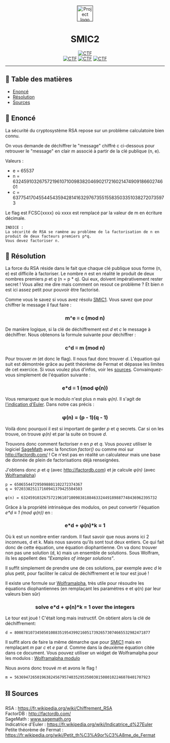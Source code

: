 <p align="center">
  <a href="" rel="noopener">
 <img style="width:50px;" src="https://france-cybersecurity-challenge.fr/files/abecee1bc8e9f22344226e697e672a7d/navbar_logo.png" alt="Project logo"></a>
</p>
<h1 align="center">SMIC2</h1>

<div align="center">

[![CTF](https://img.shields.io/badge/FCSC-2020-red.svg)](https://france-cybersecurity-challenge.fr/)<br>
[![CTF](https://img.shields.io/badge/intro-purple.svg)](#)
[![CTF](https://img.shields.io/badge/-crypto-green.svg)](#)
[![CTF](https://img.shields.io/badge/-RSA-blue.svg)](#)

</div>

---

## 📝 Table des matières

- [Enoncé](#problem_statement)
- [Résolution](#resolution)
- [Sources](#idea)

## 🧐 Enoncé <a name = "problem_statement"></a>

La sécurité du cryptosystème RSA repose sur un problème calculatoire bien connu.

On vous demande de déchiffrer le "message" chiffré c ci-dessous pour retrouver le "message" en clair m associé à partir de la clé publique (n, e).

Valeurs :

* e = 65537
* n = 632459103267572196107100983820469021721602147490918660274601
* c = 63775417045544543594281416329767355155835033510382720735973
  
Le flag est FCSC{xxxx} où xxxx est remplacé par la valeur de m en écriture décimale.

```
INDICE :
La sécurité de RSA se ramène au problème de la factorisation de n en produit de deux facteurs premiers p*q.
Vous devez factoriser n.
```

## 🥶 Résolution <a name = "resolution"></a>

La force du RSA réside dans le fait que chaque clé publique sous forme (n, e) est difficile à factoriser. Le nombre *n* est en réalité le produit de deux nombres premiers *p* et *q* (n = p * q).
Qui eux, doivent impérativement rester secret ! Vous allez me dire mais comment on resout ce problème ? Et bien *n* est ici assez petit pour pouvoir être factorisé.


Comme vous le savez si vous avez résolu [SMIC1](https://github.com/TeissierYannis/FCSC-2020/tree/master/crypto/SMIC1). Vous savez que pour chiffrer le message il faut faire : 

<h3 align="center">

m^e ≡ c (mod n)

</h3>

De manière logique, si la clé de déchiffrement est *d* et *c* le message à déchiffrer. Nous obtenons la formule suivante pour déchiffrer :

<h3 align="center">

c^d ≡ m (mod n)

</h3>

Pour trouver *m* (et donc le flag). Il nous faut donc trouver *d*. L'équation qui suit est démontrée grâce au petit théorème de Fermat et dépasse les limites de cet exercice.
Si vous voulez plus d'infos, voir les [sources](#idea). Convainquez-vous simplement de l'équation suivante :

<h3 align="center">

e*d ≡ 1 (mod φ(n))

</h3>

Vous remarquez que le modulo n'est plus *n* mais *φ(n)*. Il s'agit de [l'indication d'Euler](https://fr.wikipedia.org/wiki/Indicatrice_d%27Euler). Dans notre cas précis :

<h3 align="center">

φ(n) = (p - 1)(q - 1)

</h3>

Voilà donc pourquoi il est si important de garder *p* et *q* secrets. Car si on les trouve, on trouve *φ(n)* et par la suite on trouve *d*.

Trouvons donc comment factoriser *n* en *p* et *q*. Vous pouvez utiliser le logiciel [SageMath](www.sagemath.org) avec la fonction *factor()* ou comme moi sur http://factordb.com/ !
Ce n'est pas en réalité un calculateur mais une base de donnée de plein de factorisations déjà renseignées.

J'obtiens donc *p* et *q* (avec http://factordb.com) et je calcule *φ(n)* (avec [Wolframalpha](https://www.wolframalpha.com/input/?i=650655447295098801102272374366+*+972033825117160941379425504502))

```
p = 650655447295098801102272374367
q = 972033825117160941379425504503

φ(n) = 632459103267572196107100983818846332449189887748436962395732
```

Grâce à la propriété intrinsèque des modulos, on peut convertir l'équation _e*d ≡ 1 (mod φ(n))_ en :

<h3 align="center">

e*d + φ(n)*k = 1

</h3>

Où k est un nombre entier random. Il faut savoir que nous avons ici 2 inconnues, d et k. Mais nous savons qu'ils sont tout deux entiers.
Ce qui fait donc de cette équation, une équation diophantienne. On va donc trouver non pas une solution (d, k) mais un ensemble de solutions.
Sous Wolfram, ils les appellent des _"Examples of integer solutions"_.

Il suffit simplement de prendre une de ces solutions, par exemple avec *d* le plus petit, pour faciliter le calcul de déchiffrement et le tour est joué !

Il existe une formule sur [Wolframalpha](https://www.wolframalpha.com/input/?i=solve+65537*d+%2B+632459103267572196107100983818846332449189887748436962395732*k+%3D+1+over+the+integers), très utile pour résoudre les équations diophantiennes (en remplaçant les paramètres e et φ(n) par leur valeurs bien sûr)

<h3 align="center">

solve e*d + φ(n)*k = 1 over the integers

</h3>

Le tour est joué ! C'était long mais instructif. On obtient alors la clé de déchiffrement:

```
d = 800878107345050108835195439921605173926573074665532982471877
```

Il suffit alors de faire la même démarche que pour [SMIC1](https://github.com/TeissierYannis/FCSC-2020/tree/master/crypto/SMIC1) mais en remplaçant *m* par *c* et *e* par *d*.
Comme dans la deuxième équation citée dans ce document. Vous pouvez utiliser un widget de Wolframalpha pour les modulos : [Wolframalpha modulo](https://www.wolframalpha.com/widgets/view.jsp?id=570e7445d8bdb334c7128de82b81fc13)

Nous avons donc trouvé *m*  et avons le flag !

```
m = 563694726501963824567957403529535003815080102246078401707923
```

## ⛓️ Sources <a name = "idea"></a>

RSA : https://fr.wikipedia.org/wiki/Chiffrement_RSA<br>
FactorDB : http://factordb.com/<br>
SageMath : www.sagemath.org<br>
Indicatrice d'Euler : https://fr.wikipedia.org/wiki/Indicatrice_d%27Euler<br>
Petite théorème de Fermat : https://fr.wikipedia.org/wiki/Petit_th%C3%A9or%C3%A8me_de_Fermat